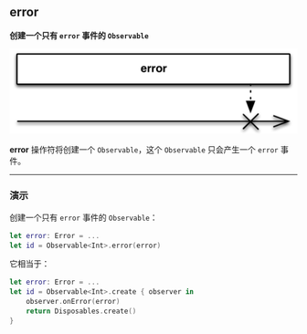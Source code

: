 ## error

**创建一个只有 `error` 事件的 `Observable`**

![](/assets/WhichOperator/Operators/error.png)

**error** 操作符将创建一个 `Observable`，这个 `Observable` 只会产生一个 `error` 事件。

---

### 演示

创建一个只有 `error` 事件的 `Observable`：

```swift
let error: Error = ...
let id = Observable<Int>.error(error)
```

它相当于：

```swift
let error: Error = ...
let id = Observable<Int>.create { observer in
    observer.onError(error)
    return Disposables.create()
}
```
